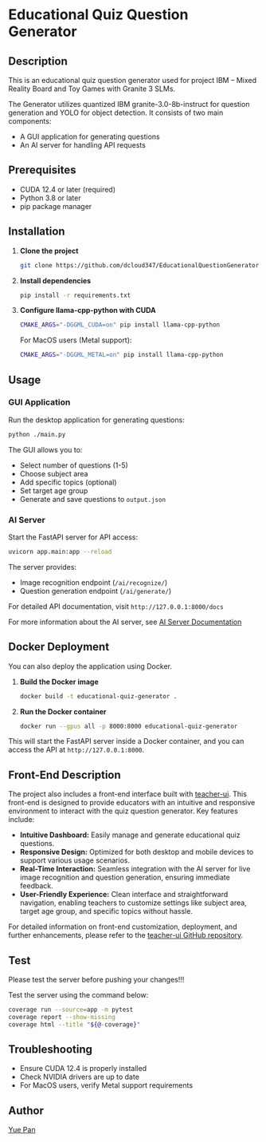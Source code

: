# Educational Quiz Question Generator

## Description

This is an educational quiz question generator used for project IBM – Mixed Reality Board and Toy Games with Granite 3 SLMs.

The Generator utilizes quantized IBM granite-3.0-8b-instruct for question generation and YOLO for object detection. It
consists of two main components:

- A GUI application for generating questions
- An AI server for handling API requests

## Prerequisites

- CUDA 12.4 or later (required)
- Python 3.8 or later
- pip package manager

## Installation

1. **Clone the project**
   ```bash
   git clone https://github.com/dcloud347/EducationalQuestionGenerator.git
   ```

2. **Install dependencies**
   ```bash
   pip install -r requirements.txt
   ```

3. **Configure llama-cpp-python with CUDA**
   ```bash
   CMAKE_ARGS="-DGGML_CUDA=on" pip install llama-cpp-python
   ```

   For MacOS users (Metal support):
   ```bash
   CMAKE_ARGS="-DGGML_METAL=on" pip install llama-cpp-python
   ```

## Usage

### GUI Application

Run the desktop application for generating questions:

```bash
python ./main.py
```

The GUI allows you to:

- Select number of questions (1-5)
- Choose subject area
- Add specific topics (optional)
- Set target age group
- Generate and save questions to `output.json`

### AI Server

Start the FastAPI server for API access:

```bash
uvicorn app.main:app --reload
```

The server provides:

- Image recognition endpoint (`/ai/recognize/`)
- Question generation endpoint (`/ai/generate/`)

For detailed API documentation, visit `http://127.0.0.1:8000/docs`

For more information about the AI server, see [AI Server Documentation](app/README.md)

## Docker Deployment

You can also deploy the application using Docker.

1. **Build the Docker image**
   ```bash
   docker build -t educational-quiz-generator .
   ```

2. **Run the Docker container**
   ```bash
   docker run --gpus all -p 8000:8000 educational-quiz-generator
   ```

This will start the FastAPI server inside a Docker container, and you can access the API at `http://127.0.0.1:8000`.

## Front-End Description

The project also includes a front-end interface built with [teacher-ui](https://github.com/jackmok33/teacher-ui). This
front-end is designed to provide educators with an intuitive and responsive environment to interact with the quiz
question generator. Key features include:

- **Intuitive Dashboard:** Easily manage and generate educational quiz questions.
- **Responsive Design:** Optimized for both desktop and mobile devices to support various usage scenarios.
- **Real-Time Interaction:** Seamless integration with the AI server for live image recognition and question generation,
  ensuring immediate feedback.
- **User-Friendly Experience:** Clean interface and straightforward navigation, enabling teachers to customize settings
  like subject area, target age group, and specific topics without hassle.

For detailed information on front-end customization, deployment, and further enhancements, please refer to
the [teacher-ui GitHub repository](https://github.com/jackmok33/teacher-ui).

## Test

Please test the server before pushing your changes!!!

Test the server using the command below:

```bash
coverage run --source=app -m pytest
coverage report --show-missing
coverage html --title "${@-coverage}"
```

## Troubleshooting

- Ensure CUDA 12.4 is properly installed
- Check NVIDIA drivers are up to date
- For MacOS users, verify Metal support requirements

## Author

[Yue Pan](https://dcloud347.github.io)
